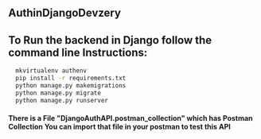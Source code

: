 
## AuthinDjangoDevzery


## To Run the backend in Django follow the command line Instructions:
``` bash
  mkvirtualenv authenv
  pip install -r requirements.txt
  python manage.py makemigrations
  python manage.py migrate
  python manage.py runserver
```

#### There is a File "DjangoAuthAPI.postman_collection" which has Postman Collection You can import that file in your postman to test this API
